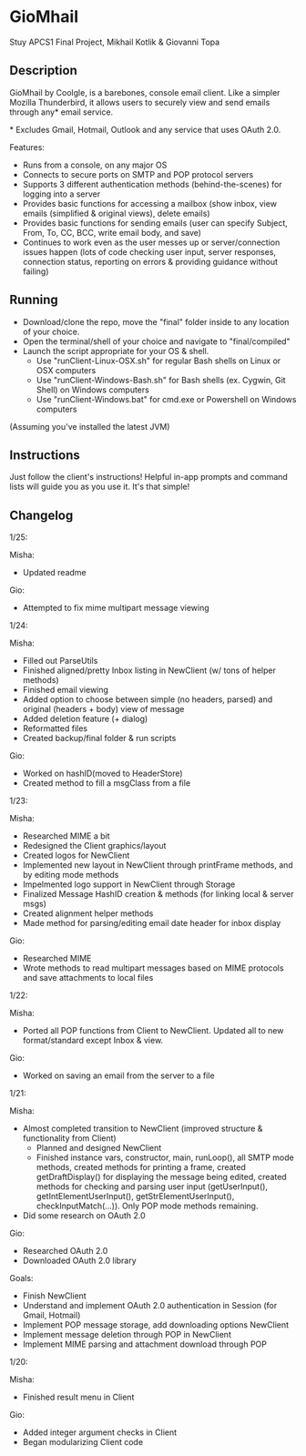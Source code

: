 # GioMhail
Stuy APCS1 Final Project, Mikhail Kotlik &amp; Giovanni Topa

## Description
GioMhail by Coolgle, is a barebones, console email client.
Like a simpler Mozilla Thunderbird, it allows users to securely view and send emails through any* email service.

\* Excludes Gmail, Hotmail, Outlook and any service that uses OAuth 2.0.

Features:
* Runs from a console, on any major OS
* Connects to secure ports on SMTP and POP protocol servers
* Supports 3 different authentication methods (behind-the-scenes) for logging into a server
* Provides basic functions for accessing a mailbox (show inbox, view emails (simplified & original views), delete emails)
* Provides basic functions for sending emails (user can specify Subject, From, To, CC, BCC, write email body, and save)
* Continues to work even as the user messes up or server/connection issues happen (lots of code checking user input, server responses, connection status, reporting on errors & providing guidance without failing)

## Running
* Download/clone the repo, move the "final" folder inside to any location of your choice.
* Open the terminal/shell of your choice and navigate to "final/compiled"
* Launch the script appropriate for your OS & shell.
    - Use "runClient-Linux-OSX.sh" for regular Bash shells on Linux or OSX computers
    - Use "runClient-Windows-Bash.sh" for Bash shells (ex. Cygwin, Git Shell) on Windows computers
    - Use "runClient-Windows.bat" for cmd.exe or Powershell on Windows computers

(Assuming you've installed the latest JVM)

## Instructions
Just follow the client's instructions! Helpful in-app prompts and command lists will guide you as you use it. It's that simple!

## Changelog
1/25:

Misha:
* Updated readme
 
Gio:
* Attempted to fix mime multipart message viewing

1/24:

Misha:
* Filled out ParseUtils
* Finished aligned/pretty Inbox listing in NewClient (w/ tons of helper methods)
* Finished email viewing
* Added option to choose between simple (no headers, parsed) and original (headers + body) view of message
* Added deletion feature (+ dialog)
* Reformatted files
* Created backup/final folder & run scripts

Gio:
* Worked on hashID(moved to HeaderStore)
* Created method to fill a msgClass from a file

1/23:

Misha:
* Researched MIME a bit
* Redesigned the Client graphics/layout
* Created logos for NewClient
* Implemented new layout in NewClient through printFrame methods, and by editing mode methods
* Impelmented logo support in NewClient through Storage
* Finalized Message HashID creation & methods (for linking local & server msgs)
* Created alignment helper methods
* Made method for parsing/editing email date header for inbox display

Gio:
* Researched MIME
* Wrote methods to read multipart messages based on MIME protocols and save attachments to local files

1/22:

Misha:
* Ported all POP functions from Client to NewClient. Updated all to new format/standard except Inbox & view.

Gio:
* Worked on saving an email from the server to a file

1/21:

Misha:
* Almost completed transition to NewClient (improved structure & functionality from Client)
    - Planned and designed NewClient
    - Finished instance vars, constructor, main, runLoop(), all SMTP mode methods, created methods for printing a frame, created getDraftDisplay() for displaying the message being edited, created methods for checking and parsing user input (getUserInput(), getIntElementUserInput(), getStrElementUserInput(), checkInputMatch(...)). Only POP mode methods remaining.
* Did some research on OAuth 2.0
 
Gio:
* Researched OAuth 2.0
* Downloaded OAuth 2.0 library
 
Goals:
* Finish NewClient
* Understand and implement OAuth 2.0 authentication in Session (for Gmail, Hotmail)
* Implement POP message storage, add downloading options NewClient
* Implement message deletion through POP in NewClient
* Implement MIME parsing and attachment download through POP

1/20:

Misha:
* Finished result menu in Client

Gio:
* Added integer argument checks in Client
* Began modularizing Client code
